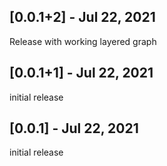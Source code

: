## [0.0.1+2] - Jul 22, 2021
Release with working layered graph

## [0.0.1+1] - Jul 22, 2021
initial release

## [0.0.1] - Jul 22, 2021
initial release
